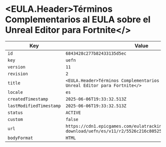 # <EULA.Header>Términos Complementarios al EULA sobre el Unreal Editor para Fortnite</>

| Key | Value |
| --- | ----- |
| `id` | `6843428c277b82433135d5ec` |
| `key` | `uefn` |
| `version` | `11` |
| `revision` | `2` |
| `title` | `<EULA.Header>Términos Complementarios al EULA sobre el Unreal Editor para Fortnite</>` |
| `locale` | `es` |
| `createdTimestamp` | `2025-06-06T19:33:32.513Z` |
| `lastModifiedTimestamp` | `2025-06-06T19:33:32.513Z` |
| `status` | `ACTIVE` |
| `custom` | `false` |
| `url` | `https://cdn1.epicgames.com/eulatracking-download/uefn/es/v11/r2/5526c216c805258027980fb5dd04d98e.pdf` |
| `bodyFormat` | `HTML` |
